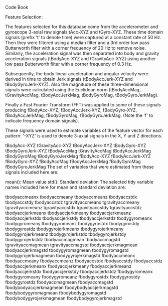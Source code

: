 Code Book

Feature Selection:

The features selected for this database come from the accelerometer and gyroscope 3-axial raw signals tAcc-XYZ and tGyro-XYZ. These time domain signals (prefix 't' to denote time) were captured at a constant rate of 50 Hz. Then they were filtered using a median filter and a 3rd order low pass Butterworth filter with a corner frequency of 20 Hz to remove noise. Similarly, the acceleration signal was then separated into body and gravity acceleration signals (tBodyAcc-XYZ and tGravityAcc-XYZ) using another low pass Butterworth filter with a corner frequency of 0.3 Hz.

Subsequently, the body linear acceleration and angular velocity were derived in time to obtain Jerk signals (tBodyAccJerk-XYZ and tBodyGyroJerk-XYZ). Also the magnitude of these three-dimensional signals were calculated using the Euclidean norm (tBodyAccMag, tGravityAccMag, tBodyAccJerkMag, tBodyGyroMag, tBodyGyroJerkMag).

Finally a Fast Fourier Transform (FFT) was applied to some of these signals producing fBodyAcc-XYZ, fBodyAccJerk-XYZ, fBodyGyro-XYZ, fBodyAccJerkMag, fBodyGyroMag, fBodyGyroJerkMag. (Note the 'f' to indicate frequency domain signals).

These signals were used to estimate variables of the feature vector for each pattern:
'-XYZ' is used to denote 3-axial signals in the X, Y and Z directions.

tBodyAcc-XYZ
tGravityAcc-XYZ
tBodyAccJerk-XYZ
tBodyGyro-XYZ
tBodyGyroJerk-XYZ
tBodyAccMag
tGravityAccMag
tBodyAccJerkMag
tBodyGyroMag
tBodyGyroJerkMag
fBodyAcc-XYZ
fBodyAccJerk-XYZ
fBodyGyro-XYZ
fBodyAccMag
fBodyAccJerkMag
fBodyGyroMag
fBodyGyroJerkMag
The set of variables that were estimated from these signals included here are:

mean(): Mean value
std(): Standard deviation
The selected tidy variable names included here for mean and standard deviation are:

tbodyaccmeanx
tbodyaccmeany
tbodyaccmeanz
tbodyaccstdx
tbodyaccstdy
tbodyaccstdz
tgravityaccmeanx
tgravityaccmeany
tgravityaccmeanz
tgravityaccstdx
tgravityaccstdy
tgravityaccstdz
tbodyaccjerkmeanx
tbodyaccjerkmeany
tbodyaccjerkmeanz
tbodyaccjerkstdx
tbodyaccjerkstdy
tbodyaccjerkstdz
tbodygyromeanx
tbodygyromeany
tbodygyromeanz
tbodygyrostdx
tbodygyrostdy
tbodygyrostdz
tbodygyrojerkmeanx
tbodygyrojerkmeany
tbodygyrojerkmeanz
tbodygyrojerkstdx
tbodygyrojerkstdy
tbodygyrojerkstdz
tbodyaccmagmean
tbodyaccmagstd
tgravityaccmagmean
tgravityaccmagstd
tbodyaccjerkmagmean
tbodyaccjerkmagstd
tbodygyromagmean
tbodygyromagstd
tbodygyrojerkmagmean
tbodygyrojerkmagstd
fbodyaccmeanx
fbodyaccmeany
fbodyaccmeanz
fbodyaccstdx
fbodyaccstdy
fbodyaccstdz
fbodyaccjerkmeanx
fbodyaccjerkmeany
fbodyaccjerkmeanz
fbodyaccjerkstdx
fbodyaccjerkstdy
fbodyaccjerkstdz
fbodygyromeanx
fbodygyromeany
fbodygyromeanz
fbodygyrostdx
fbodygyrostdy
fbodygyrostdz
fbodyaccmagmean
fbodyaccmagstd
fbodybodyaccjerkmagmean
fbodybodyaccjerkmagstd
fbodybodygyromagmean
fbodybodygyromagstd
fbodybodygyrojerkmagmean
fbodybodygyrojerkmagstd